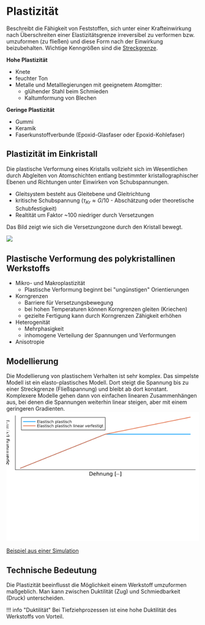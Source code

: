 # Plastizität
Beschreibt die Fähigkeit von Feststoffen, sich unter einer Krafteinwirkung nach Überschreiten einer Elastizitätsgrenze irreversibel zu verformen bzw. umzuformen (zu fließen) und diese Form nach der Einwirkung beizubehalten. Wichtige Kenngrößen sind die [Streckgrenze](@ref "Festigkeit und Streckgrenze").

**Hohe Plastizität**
- Knete
- feuchter Ton
- Metalle und Metalllegierungen mit geeignetem Atomgitter:
  - glühender Stahl beim Schmieden
  - Kaltumformung von Blechen 

**Geringe Plastizität**
  - Gummi
  - Keramik
  - Faserkunstoffverbunde (Epoxid-Glasfaser oder Epoxid-Kohlefaser)
   
## Plastizität im Einkristall

Die plastische Verformung eines Kristalls vollzieht sich  im Wesentlichen durch Abgleiten von Atomschichten entlang bestimmter kristallographischer Ebenen und Richtungen unter Einwirken von Schubspannungen.

- Gleitsystem besteht aus Gleitebene und Gleitrichtung
- kritische Schubspannung ($\tau_{Kr}\approx G/10$ - Abschätzung oder theoretische Schubfestigkeit)
- Realtität um Faktor ~100 niedriger durch Versetzungen

Das Bild zeigt wie sich die Versetzungzone durch den Kristall bewegt.

![](./Figures/Beispiel_plast.bmp)
  
## Plastische Verformung des polykristallinen Werkstoffs

- Mikro- und Makroplastizität
  - Plastische Verformung beginnt bei "ungünstigen" Orientierungen
- Korngrenzen
  - Barriere für Versetzungsbewegung
  - bei hohen Temperaturen können Korngrenzen gleiten (Kriechen)
  - gezielte Fertigung kann durch Korngrenzen Zähigkeit erhöhen
- Heterogenität
  - Mehrphasigkeit
  - inhomogene Verteilung der Spannungen und Verformungen
- Anisotropie

## Modellierung
Die Modellierung von plastischem Verhalten ist sehr komplex. Das simpelste Modell ist ein elasto-plastisches Modell. Dort steigt die Spannung bis zu einer Streckgrenze (Fließspannung) und bleibt ab dort konstant. Komplexere Modelle gehen dann von einfachen linearen Zusammenhängen aus, bei denen die Spannungen weiterhin linear steigen, aber mit einem geringeren Gradienten.
![](../../Figures/Spannung-Dehnung_plastic.png)

[Beispiel aus einer Simulation](https://www.youtube.com/watch?v=mWanREXKLO4)

## Technische Bedeutung
Die Plastizität beeinflusst die Möglichkeit einem Werkstoff umzuformen maßgeblich. Man kann zwischen Duktilität (Zug) und Schmiedbarkeit (Druck) unterscheiden.

!!! info "Duktilität"
    Bei Tiefziehprozessen ist eine hohe Duktilität des Werkstoffs von Vorteil.